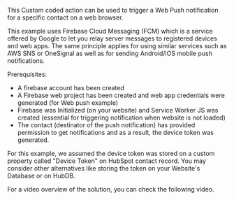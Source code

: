 This Custom coded action can be used to trigger a Web Push notification for a specific contact on a web browser. 

This example uses Firebase Cloud Messaging (FCM) which is a service offered by Google to let you relay server messages to registered devices and web apps. The same principle applies for using similar services such as AWS SNS or OneSignal as well as for sending Android/iOS mobile push notifications.

Prerequisites: 
- A firebase account has been created
- A Firebase web project has been created and web app credentials were generated (for Web push example)
- Firebase was Initialized (on your website) and Service Worker JS was created (essential for triggering notification when website is not loaded)
- The contact (destinator of the push notification) has provided permission to get notifications and as a result, the device token was generated. 

For this example, we assumed the device token was stored on a custom property called "Device Token" on HubSpot contact record. You may consider other alternatives like storing the token on your Website's Database or on HubDB.

For a video overview of the solution, you can check the following video. 
